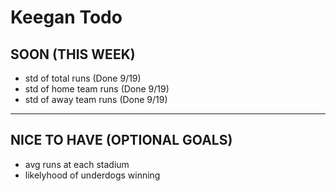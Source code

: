 # Keegan Todo

## SOON (THIS WEEK)
- std of total runs (Done 9/19)
- std of home team runs (Done 9/19)
- std of away team runs (Done 9/19)

-----------

## NICE TO HAVE (OPTIONAL GOALS)
- avg runs at each stadium
- likelyhood of underdogs winning
